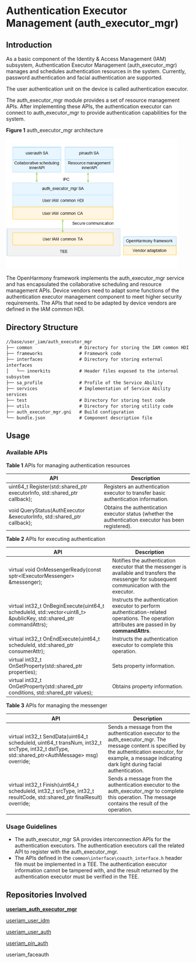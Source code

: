 # Authentication Executor Management (auth_executor_mgr)



## Introduction

As a basic component of the Identity & Access Management (IAM) subsystem, Authentication Executor Management (auth_executor_mgr) manages and schedules authentication resources in the system. Currently, password authentication and facial authentication are supported.

The user authentication unit on the device is called authentication executor.

The auth_executor_mgr module provides a set of resource management APIs. After implementing these APIs, the authentication executor can connect to auth_executor_mgr to provide authentication capabilities for the system.

**Figure 1** auth_executor_mgr architecture

<img src="figures/auth_executor_mgr_architecture.png" alt="auth_executor_mgr_architecture.png" style="zoom:80%;" />



The OpenHarmony framework implements the auth_executor_mgr service and has encapsulated the collaborative scheduling and resource management APIs. Device vendors need to adapt some functions of the authentication executor management component to meet higher security requirements. The APIs that need to be adapted by device vendors are defined in the IAM common HDI.

## Directory Structure

```undefined
//base/user_iam/auth_executor_mgr
├── common			    	# Directory for storing the IAM common HDI
├── frameworks				# Framework code
├── interfaces				# Directory for storing external interfaces
│   └── innerkits			# Header files exposed to the internal subsystem
├── sa_profile				# Profile of the Service Ability
├── services				# Implementation of Service Ability services
├── test				    # Directory for storing test code
├── utils					# Directory for storing utility code
├── auth_executor_mgr.gni	# Build configuration
└── bundle.json				# Component description file
```


## Usage

### Available APIs

**Table 1** APIs for managing authentication resources

| API | Description                            |
| ------ | -------------------------------- |
| uint64_t Register(std::shared_ptr<AuthExecutor> executorInfo, std::shared_ptr<ExecutorCallback> callback); | Registers an authentication executor to transfer basic authentication information.|
| void QueryStatus(AuthExecutor &executorInfo, std::shared_ptr<QueryCallback> callback); | Obtains the authentication executor status (whether the authentication executor has been registered).|

**Table 2** APIs for executing authentication

| API| Description                      |
| ------ | -------------------------------- |
| virtual void OnMessengerReady(const sptr&lt;IExecutorMessenger&gt; &amp;messenger); | Notifies the authentication executor that the messenger is available and transfers the messenger for subsequent communication with the executor.|
| virtual int32_t OnBeginExecute(uint64_t scheduleId, std::vector<uint8_t> &publicKey, std::shared_ptr<AuthAttributes> commandAttrs); | Instructs the authentication executor to perform authentication-related operations. The operation attributes are passed in by **commandAttrs**.|
| virtual int32_t OnEndExecute(uint64_t scheduleId, std::shared_ptr<AuthAttributes> consumerAttr); | Instructs the authentication executor to complete this operation.|
| virtual int32_t OnSetProperty(std::shared_ptr<AuthAttributes> properties); | Sets property information.|
| virtual int32_t OnGetProperty(std::shared_ptr<AuthAttributes> conditions, std::shared_ptr<AuthAttributes> values); | Obtains property information.|

**Table 3** APIs for managing the messenger

| API                                                      | Description                                                        |
| ------------------------------------------------------------ | ------------------------------------------------------------ |
| virtual int32_t SendData(uint64_t scheduleId, uint64_t transNum, int32_t srcType, int32_t dstType, std::shared_ptr&lt;AuthMessage&gt; msg) override; | Sends a message from the authentication executor to the auth_executor_mgr. The message content is specified by the authentication executor, for example, a message indicating dark light during facial authentication.|
| virtual int32_t Finish(uint64_t scheduleId, int32_t srcType, int32_t resultCode, std::shared_ptr<AuthAttributes> finalResult) override; | Sends a message from the authentication executor to the auth_executor_mgr to complete this operation. The message contains the result of the operation.|



### Usage Guidelines

- The auth_executor_mgr SA provides interconnection APIs for the authentication executors. The authentication executors call the related API to register with the auth_executor_mgr.
- The APIs defined in the ```common\interface\coauth_interface.h``` header file must be implemented in a TEE. The authentication executor information cannot be tampered with, and the result returned by the authentication executor must be verified in the TEE.

## Repositories Involved

**[useriam_auth_executor_mgr](https://gitee.com/openharmony/useriam_auth_executor_mgr/blob/master/README.md)**

[useriam_user_idm](https://gitee.com/openharmony/useriam_user_idm/blob/master/README.md)

[useriam_user_auth](https://gitee.com/openharmony/useriam_user_auth/blob/master/README.md)

[useriam_pin_auth](https://gitee.com/openharmony/useriam_pin_auth/blob/master/README.md)

useriam_faceauth
